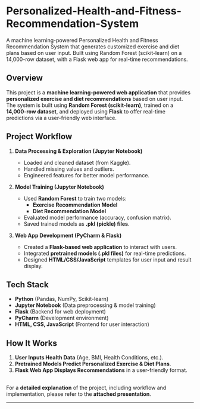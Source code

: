 # Personalized-Health-and-Fitness-Recommendation-System
A machine learning-powered Personalized Health and Fitness Recommendation System that generates customized exercise and diet plans based on user input. Built using Random Forest (scikit-learn) on a 14,000-row dataset, with a Flask web app for real-time recommendations.


## Overview  
This project is a **machine learning-powered web application** that provides **personalized exercise and diet recommendations** based on user input. The system is built using **Random Forest (scikit-learn)**, trained on a **14,000-row dataset**, and deployed using **Flask** to offer real-time predictions via a user-friendly web interface.  

## **Project Workflow**  
1. **Data Processing & Exploration (Jupyter Notebook)**  
   - Loaded and cleaned dataset (from Kaggle).  
   - Handled missing values and outliers.  
   - Engineered features for better model performance.  

2. **Model Training (Jupyter Notebook)**  
   - Used **Random Forest** to train two models:  
     - **Exercise Recommendation Model**  
     - **Diet Recommendation Model**  
   - Evaluated model performance (accuracy, confusion matrix).  
   - Saved trained models as **.pkl (pickle) files**.  

3. **Web App Development (PyCharm & Flask)**  
   - Created a **Flask-based web application** to interact with users.  
   - Integrated **pretrained models (.pkl files)** for real-time predictions.  
   - Designed **HTML/CSS/JavaScript** templates for user input and result display.  

## **Tech Stack**  
- **Python** (Pandas, NumPy, Scikit-learn)  
- **Jupyter Notebook** (Data preprocessing & model training)  
- **Flask** (Backend for web deployment)  
- **PyCharm** (Development environment)  
- **HTML, CSS, JavaScript** (Frontend for user interaction)  

## **How It Works**  
1. **User Inputs Health Data** (Age, BMI, Health Conditions, etc.).  
2. **Pretrained Models Predict Personalized Exercise & Diet Plans**.  
3. **Flask Web App Displays Recommendations** in a user-friendly format.  

## 
For a **detailed explanation** of the project, including workflow and implementation, please refer to the **attached presentation**.  

---

